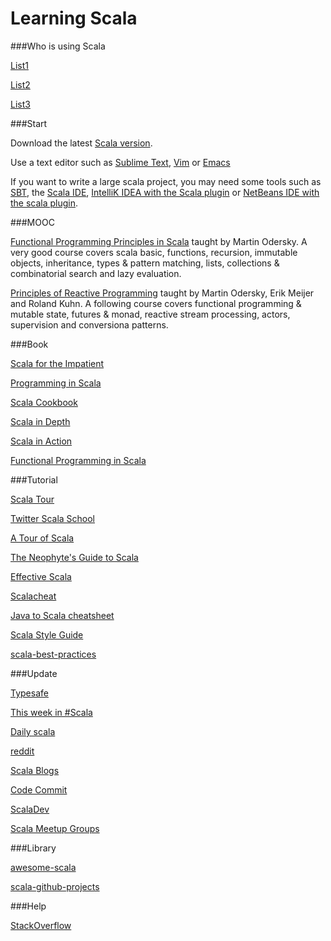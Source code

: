 Learning Scala
========

###Who is using Scala

[List1](http://www.scala-lang.org/old/node/1658)

[List2](http://www.quora.com/What-startups-or-tech-companies-are-using-Scala)
 
[List3](http://alvinalexander.com/scala/whos-using-scala-akka-play-framework)


###Start

Download the latest [Scala version](http://www.scala-lang.org/download/).

Use a text editor such as [Sublime Text](https://www.sublimetext.com/), [Vim](http://www.vim.org/) or [Emacs](http://www.gnu.org/software/emacs/) 

If you want to write a large scala project, you may need some tools such as [SBT](http://www.scala-sbt.org/), the [Scala IDE](http://scala-ide.org/?_ga=1.269024689.1997628608.1417240943), 
[IntelliK IDEA with the Scala plugin](http://www.jetbrains.com/idea/) or [NetBeans IDE with the scala plugin](https://netbeans.org/). 

###MOOC

[Functional Programming Principles in Scala](https://www.coursera.org/course/progfun) taught by Martin Odersky. A very good course covers 
scala basic, functions, recursion, immutable objects, inheritance, types & pattern matching, lists, collections & combinatorial search and lazy evaluation.

[Principles of Reactive Programming](https://www.coursera.org/course/reactive) taught by Martin Odersky, Erik Meijer and Roland Kuhn. A following course covers 
functional programming & mutable state, futures & monad, reactive stream processing, actors, supervision and conversiona patterns.

###Book

[Scala for the Impatient](http://www.amazon.com/gp/product/0321774094/ref=as_li_ss_il?ie=UTF8&camp=1789&creative=390957&creativeASIN=0321774094&linkCode=as2&tag=bionicspirit-20)

[Programming in Scala](http://www.amazon.com/Programming-Scala-Comprehensive-Step-Step/dp/0981531644/ref=pd_sim_b_1?ie=UTF8&refRID=1ABW4PNG8NPWP68Q9YXG)

[Scala Cookbook](http://www.amazon.com/Scala-Cookbook-Object-Oriented-Functional-Programming/dp/1449339611/ref=pd_sim_b_2?ie=UTF8&refRID=1ABW4PNG8NPWP68Q9YXG)

[Scala in Depth](http://www.amazon.com/Scala-Depth-Joshua-D-Suereth/dp/1935182706/ref=pd_sim_b_3?ie=UTF8&refRID=1ABW4PNG8NPWP68Q9YXG)

[Scala in Action](http://www.amazon.com/Scala-Action-Nilanjan-Raychaudhuri/dp/1935182757/ref=sr_1_1?s=books&ie=UTF8&qid=1418273002&sr=1-1&keywords=scala+in+action)

[Functional Programming in Scala](http://www.amazon.com/Functional-Programming-Scala-Paul-Chiusano/dp/1617290653/ref=pd_sim_b_5?ie=UTF8&refRID=1ABW4PNG8NPWP68Q9YXG)

###Tutorial

[Scala Tour](http://scalatutorials.com/tour/)

[Twitter Scala School](http://twitter.github.io/scala_school/)

[A Tour of Scala ](http://docs.scala-lang.org/tutorials/?_ga=1.105494339.1997628608.1417240943)

[The Neophyte's Guide to Scala](http://danielwestheide.com/scala/neophytes.html)

[Effective Scala](http://twitter.github.io/effectivescala/index.html)

[Scalacheat](http://docs.scala-lang.org/cheatsheets/?_ga=1.105494339.1997628608.1417240943)

[Java to Scala cheatsheet](http://techblog.realestate.com.au/java-to-scala-cheatsheet/)

[Scala Style Guide](http://docs.scala-lang.org/style/?_ga=1.105494339.1997628608.1417240943)

[scala-best-practices](https://github.com/alexandru/scala-best-practices)

###Update

[Typesafe](http://typesafe.com/blog)

[This week in #Scala](http://www.cakesolutions.net/teamblogs)

[Daily scala](http://daily-scala.blogspot.com/)

[reddit](http://www.reddit.com/r/scala)

[Scala Blogs](http://scala-blogs.feedcluster.com/)

[Code Commit](http://www.codecommit.com/blog/category/scala)

[ScalaDev](http://www.scaladev.net/)

[Scala Meetup Groups](http://scala.meetup.com/)

###Library

[awesome-scala](https://github.com/lauris/awesome-scala)

[scala-github-projects](https://github.com/checkcheckzz/scala-github-projects)

###Help

[StackOverflow](http://stackoverflow.com/questions/tagged/scala)






